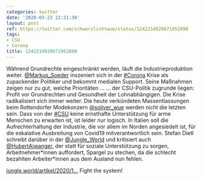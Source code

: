 ```yaml
---
categories: twitter
date: '2020-03-23 22:21:30'
layout: post
ref: https://twitter.com/schwarzlichtwue/status/1242214920671952898
tags:
- CSU
- Corona
title: 1242214920671952898
---
```

Während Grundrechte eingeschränkt werden, läuft die Industrieproduktion weiter. [@Markus_Soeder](https://twitter.com/Markus_Soeder) inszeniert sich in der [#Corona](/t/corona) Krise als zupackender Politiker und bekommt medialen Support. Seine Maßnahmen zeigen nur zu gut, welche Prioritäten … 
… der CSU-Politik zugrunde liegen: Profit vor Grundrechten und Gesundheit der Lohnabhängigen. 
Die Krise radikalisiert sich immer weiter. Die heute verkündeten Massentlassungen beim Rottendorfer Modekonzern [@soliver_wue](https://twitter.com/soliver_wue) werden nicht die letzten sein. Dass von der [#CSU](/t/csu) keine ernsthafte Unterstützung für arme Menschen zu erwarten ist, ist leider nur logisch. 
In Italien soll die Aufrechterhaltung der Industrie, die vor allem im Norden angesiedelt ist, für die eskalative Ausbreitung von Covid19 mitverantwortlich sein. 
Stefan Dietl schreibt darüber in der [@Jungle_World](https://twitter.com/Jungle_World) und kritisiert auch [@HubertAiwanger](https://twitter.com/HubertAiwanger), der statt für soziale Unterstützung zu sorgen, Arbeitnehmer\*innen auffordert, Spargel zu stechen, da die schlecht bezahlten Arbeiter\*innen aus dem Ausland nun fehlen.

[jungle.world/artikel/2020/1…](https://jungle.world/artikel/2020/12/spargelstechen-statt-lohnfortzahlung) 
Fight the system! 